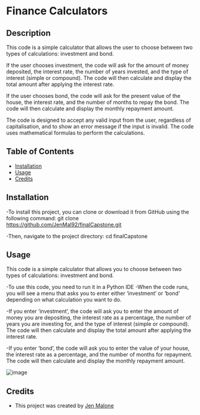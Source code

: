 # Finance Calculators
## Description
This code is a simple calculator that allows the user to choose between two types of calculations: investment and bond.

If the user chooses investment, the code will ask for the amount of money deposited, the interest rate, the number of years invested, and the type of interest (simple or compound). The code will then calculate and display the total amount after applying the interest rate.

If the user chooses bond, the code will ask for the present value of the house, the interest rate, and the number of months to repay the bond. The code will then calculate and display the monthly repayment amount.

The code is designed to accept any valid input from the user, regardless of capitalisation, and to show an error message if the input is invalid. The code uses mathematical formulas to perform the calculations.

## Table of Contents

- [Installation](#installation)
- [Usage](#usage)
- [Credits](#credits)

## Installation
-To install this project, you can clone or download it from GitHub using the following command:
git clone https://github.com/JenMal92/finalCapstone.git

-Then, navigate to the project directory:
cd finalCapstone

## Usage

This code is a simple calculator that allows you to choose between two types of calculations: investment and bond.

-To use this code, you need to run it in a Python IDE
-When the code runs, you will see a menu that asks you to enter either ‘investment’ or ‘bond’ depending on what calculation you want to do.

-If you enter ‘investment’, the code will ask you to enter the amount of money you are depositing, the interest rate as a percentage, the number of years you are investing for, and the type of interest (simple or compound). The code will then calculate and display the total amount after applying the interest rate.

-If you enter ‘bond’, the code will ask you to enter the value of your house, the interest rate as a percentage, and the number of months for repayment. The code will then calculate and display the monthly repayment amount.

![image](https://github.com/JenMal92/finalCapstone/assets/135972640/c186b364-2404-48c5-8135-281a216be4e4)

## Credits

- This project was created by [Jen Malone](https://github.com/JenMal92)
